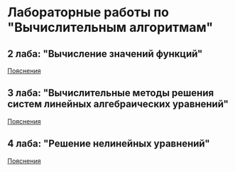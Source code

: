 # Лабораторные работы по "Вычислительным алгоритмам"

## 2 лаба: "Вычисление значений функций"
[Пояснения](./2laba/README.md)  

## 3 лаба: "Вычислительные методы решения систем линейных алгебраических уравнений"
[Пояснения](./3laba/README.md)  

## 4 лаба: "Решение нелинейных уравнений"
[Пояснения](./4laba/README.md)  
